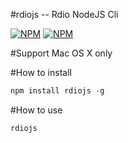 #rdiojs -- Rdio NodeJS Cli

[![NPM](https://nodei.co/npm/rdiojs.png?downloads=true&stars=true)](https://nodei.co/npm/rdiojs/)
[![NPM](https://nodei.co/npm-dl/rdiojs.png)](https://nodei.co/npm/rdiojs/)

#Support
Mac OS X only

#How to install

```javascript
npm install rdiojs -g
```

#How to use

```javascript
rdiojs
```